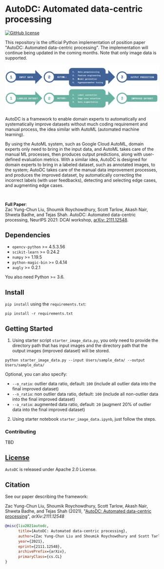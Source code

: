 # AutoDC: Automated data-centric processing

[![GitHub license](https://img.shields.io/github/license/gohypeegiant/AutoDC)](https://github.com/gohypergiant/AutoDC/blob/main/LICENSE.txt)

This repository is the official Python implementation of position paper "AutoDC: Automated data-centric processing". The implementation will continue being updated in the coming months. Note that only image data is supported.

![image](Fig_1.png)

AutoDC is a framework to enable domain experts to automatically and systematically improve datasets without much coding requirement and manual process, the idea similar with AutoML (automated machine learning).

By using the AutoML system, such as Google Cloud AutoML, domain experts only need to bring in the input data, and AutoML takes care of the manual ML processes, then produces output predictions, along with user-defined evaluation metrics. With a similar idea, AutoDC is designed for domain experts to bring in a labeled dataset, such as annotated images, to the system; AutoDC takes care of the manual data improvement processes, and produces the improved dataset, by automatically correcting the incorrect labels (with user feedbacks), detecting and selecting edge cases, and augmenting edge cases.

<br>

**Full Paper**:<br>
Zac Yung-Chun Liu, Shoumik Roychowdhury, Scott Tarlow, Akash Nair, Shweta Badhe, and Tejas Shah. AutoDC: Automated data-centric processing, NeurIPS 2021: DCAI workshop, [arXiv: 2111.12548](https://arxiv.org/abs/2111.12548).


## Dependencies

- `opencv-python` >= 4.5.3.56
- `scikit-learn` >= 0.24.2
- `numpy` >= 1.19.5
- `python-magic-bin` >= 0.4.14
- `augly` >= 0.2.1

You also need Python >= 3.6.

## Install

`pip install` using the `requirements.txt`:

```shell
pip install -r requirements.txt
```

## Getting Started

1. Using starter script `starter_image_data.py`, you only need to provide the directory path that has input images and the directory path that the output images (improved dataset) will be stored.

```shell
python starter_image_data.py --input Users/sample_data/ --output Users/sample_data/
```

Optional, you can also specify:
- `--o_ratio`: outlier data ratio, default: `100` (include all outlier data into the final improved dataset)
- `--n_ratio`: non outlier data ratio, default: `100` (include all non-outlier data into the final improved dataset)
- `--a_ratio`: augmented data ratio, default: `20` (augment 20% of outlier data into the final improved dataset)

2. Using starter notebook `starter_image_data.ipynb`, just follow the steps.


### Contributing
TBD

## [License](https://github.com/gohypergiant/AutoDC/blob/stable/LICENSE)


`AutoDC` is released under Apache 2.0 License.

## Citation

See our paper describing the framework:

Zac Yung-Chun Liu, Shoumik Roychowdhury, Scott Tarlow, Akash Nair, Shweta Badhe, and Tejas Shah (2021), "[AutoDC: Automated data-centric processing](https://arxiv.org/abs/2111.12548)", *arXiv:2111.12548*

```bibtex
@misc{liu2021autodc,
      title={AutoDC: Automated data-centric processing},
      author={Zac Yung-Chun Liu and Shoumik Roychowdhury and Scott Tarlow and Akash Nair and Shweta Badhe and Tejas Shah},
      year={2021},
      eprint={2111.12548},
      archivePrefix={arXiv},
      primaryClass={cs.CL}
}
